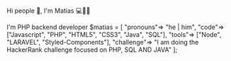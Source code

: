Hi people 👋, I'm Matias 💻👨‍💻

I'm PHP backend developer
  $matias = [
  "pronouns"=> "he | him",
  "code"=> ["Javascript", "PHP", "HTML5", "CSS3", "Java", "SQL"],
  "tools"=> ["Node", "LARAVEL", "Styled-Components"],
  "challenge"=> "I am doing the HackerRank challenge focused on PHP, SQL AND JAVA"
];




